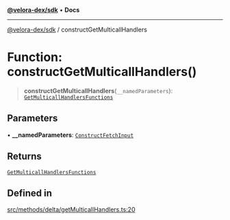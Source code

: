 [**@velora-dex/sdk**](../README.md) • **Docs**

***

[@velora-dex/sdk](../globals.md) / constructGetMulticallHandlers

# Function: constructGetMulticallHandlers()

> **constructGetMulticallHandlers**(`__namedParameters`): [`GetMulticallHandlersFunctions`](../type-aliases/GetMulticallHandlersFunctions.md)

## Parameters

• **\_\_namedParameters**: [`ConstructFetchInput`](../interfaces/ConstructFetchInput.md)

## Returns

[`GetMulticallHandlersFunctions`](../type-aliases/GetMulticallHandlersFunctions.md)

## Defined in

[src/methods/delta/getMulticallHandlers.ts:20](https://github.com/paraswap/paraswap-sdk/blob/master/src/methods/delta/getMulticallHandlers.ts#L20)
